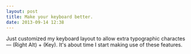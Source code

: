 ```yaml
---
layout: post
title: Make your keyboard better.
date: 2013-09-14 12:38
---
```

Just customized my keyboard layout to allow extra typographic charactes — (Right Alt) + (Key). It's about time I start making use of these features.
